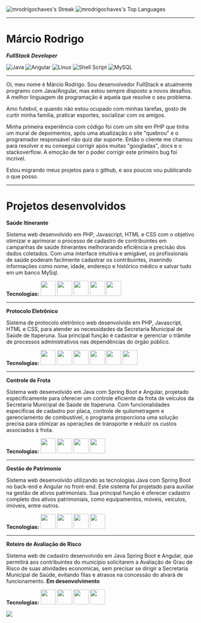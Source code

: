 
![mrodrigochaves's Streak](https://github-readme-streak-stats.herokuapp.com/?user=mrodrigochaves&theme=default&hide_border=false)
![mrodrigochaves's Top Languages](https://github-readme-stats.vercel.app/api/top-langs/?username=mrodrigochaves&hide=javascript,python,html,css,scss,ruby,powershell&theme=default&show_icons=true&hide_border=false&layout=compact)
___
# Márcio Rodrigo
***FullStack Developer***

 ![Java](https://img.shields.io/badge/Java-ED8B00?style=for-the-badge&logo=java&logoColor=white)  ![Angular](https://img.shields.io/badge/Angular-DD0031?style=for-the-badge&logo=angular&logoColor=white) ![Linux](https://img.shields.io/badge/Linux-E34F26?style=for-the-badge&logo=linux&logoColor=black) ![Shell Script](https://img.shields.io/badge/shell_script-%23121011.svg?style=for-the-badge&logo=gnu-bash&logoColor=white) ![MySQL](https://img.shields.io/badge/mysql-%2300f.svg?style=for-the-badge&logo=mysql&logoColor=white) 
 ___

Oi, meu nome é Márcio Rodrigo. Sou desenvolvedor FullStack e atualmente programo com Java/Angular, mas estou sempre disposto a novos desafios. A melhor linguagem de programação é aquela que resolve o seu problema.

Amo futebol, e quando não estou ocupado com minhas tarefas, gosto de curtir minha família, praticar esportes, socializar com os amigos.

Minha primeira experiência com código foi com um site em PHP que tinha um mural de depoimentos, após uma atualização o site "quebrou" e o programador responsável não quiz dar suporte. Então o cliente me chamou para resolver e eu consegui corrigir após muitas "googladas", docs e o stackoverflow. A emoção de ter o poder corrigir este primeiro bug foi incrível.

Estou migrando meus projetos para o github, e aos poucos vou publicando o que posso.
___

# Projetos desenvolvidos

**Saúde Itinerante**

Sistema web desenvolvido em PHP, Javascript, HTML e CSS com o objetivo otimizar e aprimorar o processo de cadastro de contribuintes em campanhas de saúde itinerantes melhorarando eficiência e precisão dos dados coletados. Com uma interface intuitiva e amigável, os profissionais de saúde poderam facilmente cadastrar os contribuintes, inserindo informações como nome, idade, endereço e histórico médico e salvar tudo em um banco MySql.

**Tecnologias:** <img src="https://cdn.jsdelivr.net/gh/devicons/devicon/icons/php/php-plain.svg" width="40" height="40"/> <img src="https://cdn.jsdelivr.net/gh/devicons/devicon/icons/javascript/javascript-plain.svg" width="40" height="40"/> <link rel="stylesheet" href="https://cdn.jsdelivr.net/gh/devicons/devicon@v2.15.1/devicon.min.css"> <img src="https://cdn.jsdelivr.net/gh/devicons/devicon/icons/html5/html5-plain-wordmark.svg" width="40" height="40"/> <img src="https://cdn.jsdelivr.net/gh/devicons/devicon/icons/css3/css3-plain-wordmark.svg" width="40" height="40"/> <img src="https://cdn.jsdelivr.net/gh/devicons/devicon/icons/bootstrap/bootstrap-plain-wordmark.svg" width="40" height="40"/>
___
**Protocolo Eletrônico**

Sistema de protocolo eletrônico web desenvolvido em PHP, Javascript, HTML e CSS, para atender as necessidades da Secretaria Municipal de Saúde de Itaperuna. Sua principal função é cadastrar e gerenciar o trâmite de processos administrativos nas dependências do órgão público.

**Tecnologias:** <img src="https://cdn.jsdelivr.net/gh/devicons/devicon/icons/php/php-plain.svg" width="40" height="40"/> <img src="https://cdn.jsdelivr.net/gh/devicons/devicon/icons/laravel/laravel-plain-wordmark.svg" width="40" height="40"/> <img src="https://cdn.jsdelivr.net/gh/devicons/devicon/icons/javascript/javascript-plain.svg" width="40" height="40"/> <link rel="stylesheet" href="https://cdn.jsdelivr.net/gh/devicons/devicon@v2.15.1/devicon.min.css"> <img src="https://cdn.jsdelivr.net/gh/devicons/devicon/icons/html5/html5-plain-wordmark.svg" width="40" height="40"/> <img src="https://cdn.jsdelivr.net/gh/devicons/devicon/icons/css3/css3-plain-wordmark.svg" width="40" height="40"/> <img src="https://cdn.jsdelivr.net/gh/devicons/devicon/icons/bootstrap/bootstrap-plain-wordmark.svg" width="40" height="40"/>
___
**Controle de Frota**

Sistema web desenvolvido em Java com Spring Boot e Angular, projetado especificamente para oferecer um controle eficiente da frota de veículos da Secretaria Municipal de Saúde de Itaperuna. Com funcionalidades específicas de cadastro por placa, controle de quilometragem e gerenciamento de combustível, o programa proporciona uma solução precisa para otimizar as operações de transporte e reduzir os custos associados à frota.

**Tecnologias:** <img src="https://cdn.jsdelivr.net/gh/devicons/devicon/icons/java/java-original-wordmark.svg" width="40" height="40"/> <img src="https://www.svgrepo.com/show/452156/angular.svg" width="40" height="40"/> <img src="https://material.angular.io/assets/img/angular-material-logo.svg" width="40" height="40"/> <img src="https://www.svgrepo.com/show/376350/spring.svg" width="40" height="40"/>
___
**Gestão de Patrimonio**

Sistema web desenvolvido utilizando as tecnologias Java com Spring Boot no back-end e Angular no front-end. Este sistema foi projetado para auxiliar na gestão de ativos patrimoniais. Sua principal função é oferecer cadastro completo dos ativos patrimoniais, como equipamentos, móveis, veículos, imóveis, entre outros.

**Tecnologias:** <img src="https://cdn.jsdelivr.net/gh/devicons/devicon/icons/java/java-original-wordmark.svg" width="40" height="40"/> <img src="https://www.svgrepo.com/show/452156/angular.svg" width="40" height="40"/> <img src="https://material.angular.io/assets/img/angular-material-logo.svg" width="40" height="40"/> <img src="https://www.svgrepo.com/show/376350/spring.svg" width="40" height="40"/>

___
**Roteiro de Avaliação de Risco**

Sistema web de cadastro desenvolvido em Java Spring Boot e Angular, que permitirá aos contribuintes do município solicitarem a Avaliação de Grau de Risco de suas atividades economicas, sem precisar se dirigir a Secretaria Municipal de Saúde, evitando filas e atrasos na concessão do alvará de funcionamento. **Em desenvolvimento**


**Tecnologias:** <img src="https://cdn.jsdelivr.net/gh/devicons/devicon/icons/java/java-original-wordmark.svg" width="40" height="40"/> <img src="https://www.svgrepo.com/show/452156/angular.svg" width="40" height="40"/> <img src="https://material.angular.io/assets/img/angular-material-logo.svg" width="40" height="40"/> <img src="https://www.svgrepo.com/show/376350/spring.svg" width="40" height="40"/>

[![](https://visitcount.itsvg.in/api?id=mrodrigochaves&icon=2&color=3)](https://visitcount.itsvg.in)
